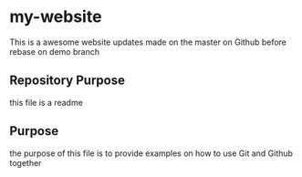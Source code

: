 # my-website
This is a awesome website
updates made on the master on Github  before rebase
on demo branch


## Repository Purpose

this file is a readme

## Purpose
the purpose of this file is to provide examples on how to use Git and Github together
